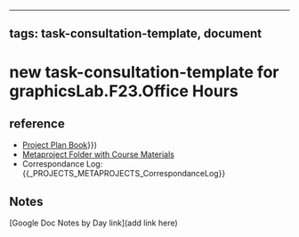 
---
tags: task-consultation-template, document
---
# new task-consultation-template for graphicsLab.F23.Office Hours


## reference
* [Project Plan Book]({{_ProjectPlanBook_WorkingDocURL)}})
* [Metaproject Folder with Course Materials]({{_PROJECTS_AssociatedMetaprojectFolder}})
* Correspondance Log: {{_PROJECTS_METAPROJECTS_CorrespondanceLog}}

## Notes
[Google Doc Notes by Day link](add link here)
